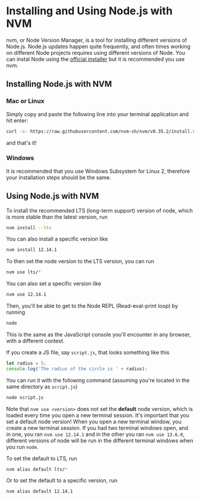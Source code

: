 # Installing and Using Node.js with NVM

nvm, or Node Version Manager, is a tool for installing different versions of Node.js. Node.js updates happen quite
frequently, and often times working on different Node projects requires using different versions of Node. You can instal
Node using the [official installer](https://nodejs.org/en/download/) but it is recommended you use nvm.

## Installing Node.js with NVM

### Mac or Linux

Simply copy and paste the following line into your terminal application and hit enter:

```sh
curl -o- https://raw.githubusercontent.com/nvm-sh/nvm/v0.35.2/install.sh | bash
```

and that's it!

### Windows

It is recommended that you use Windows Subsystem for Linux 2, therefore your installation steps should be the same.

## Using Node.js with NVM

To install the recommended LTS (long-term support) version of node, which is more stable than the latest version, run

```sh
nvm install --lts
```

You can also install a specific version like

```sh
nvm install 12.14.1
```

To then set the node version to the LTS version, you can run

```sh
nvm use lts/*
```

You can also set a specific version like

```sh
nvm use 12.14.1
```

Then, you'll be able to get to the Node REPL (Read-eval-print loop) by running

```sh
node
```

This is the same as the JavaScript console you'll encounter in any browser, with a different context.

If you create a JS file, say `script.js`, that looks something like this

```js
let radius = 5;
console.log('The radius of the circle is ' + radius);
```

You can run it with the following command (assuming you're located in the same directory as `script.js`)

```sh
node script.js
```

Note that `nvm use <version>` does not set the **default** node version, which is loaded every time you open a new
terminal session. It's important that you set a default node version! When you open a new terminal window, you create a
new terminal session. If you had two terminal windows open, and in one, you ran `nvm use 12.14.1` and in the other you
ran `nvm use 13.6.0`, different versions of node will be run in the different terminal windows when you run `node`.

To set the default to LTS, run

```sh
nvm alias default lts/*
```

Or to set the default to a specific version, run

```sh
nvm alias default 12.14.1
```